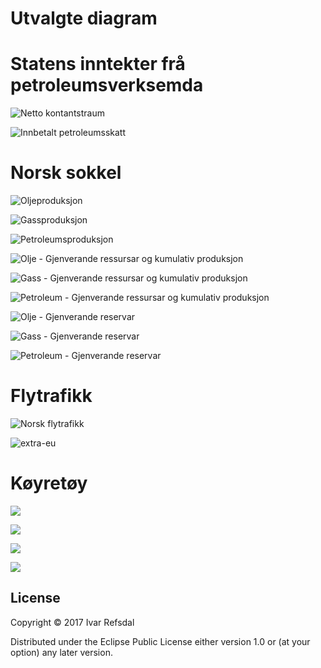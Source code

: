 # Utvalgte diagram

# Statens inntekter frå petroleumsverksemda

![Netto kontantstraum](img/ssb-png/nettokontantstraum.png)

![Innbetalt petroleumsskatt](img/ssb-png/petroskatt-mms.png)

# Norsk sokkel

![Oljeproduksjon](img/ncs-png/liquids-pp-two.png)

![Gassproduksjon](img/ncs-png/gas-rp.png)

![Petroleumsproduksjon](img/ncs-png/petro-pp.png)

![Olje - Gjenverande ressursar og kumulativ produksjon](img/ncs-png/discovery-overview.png)

![Gass - Gjenverande ressursar og kumulativ produksjon](img/ncs-png/discovery-overview-gas.png)

![Petroleum - Gjenverande ressursar og kumulativ produksjon](img/ncs-png/discovery-overview-petroleum.png)

![Olje - Gjenverande reservar](img/ncs-png/remaining-reserves-oil.png)

![Gass - Gjenverande reservar](img/ncs-png/remaining-reserves-gas.png)

![Petroleum - Gjenverande reservar](img/ncs-png/remaining-reserves-petroleum.png)

# Flytrafikk

![Norsk flytrafikk](img/eurostat-png/norsk-flytrafikk.png)

![extra-eu](img/eurostat-png/extra-eu.png)

# Køyretøy

![](img/ssb-png/registrerte-koyretoy.png)

![](img/ssb-png/registrerte-koyretoy-kategori.png)

![](img/ssb-png/koyrelengde-etter-kategori.png)

![](img/ssb-png/petroleumsprodukt-kjopegruppe.png)

## License

Copyright © 2017 Ivar Refsdal

Distributed under the Eclipse Public License either version 1.0 or (at
your option) any later version.
